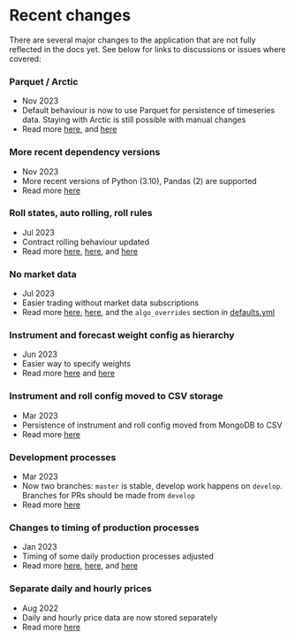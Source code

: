 # Recent changes

There are several major changes to the application that are not fully reflected in the docs yet. See below for links to discussions or issues where covered:

### Parquet / Arctic
* Nov 2023
* Default behaviour is now to use Parquet for persistence of timeseries data. Staying with Arctic is still possible with manual changes
* Read more [here](https://github.com/robcarver17/pysystemtrade/discussions/1290), and [here](https://github.com/robcarver17/pysystemtrade/discussions/1291)

### More recent dependency versions
* Nov 2023
* More recent versions of Python (3.10), Pandas (2) are supported
* Read more [here](https://github.com/robcarver17/pysystemtrade/discussions/1293)

### Roll states, auto rolling, roll rules
* Jul 2023
* Contract rolling behaviour updated
* Read more [here](https://github.com/robcarver17/pysystemtrade/issues/1198), [here](https://github.com/robcarver17/pysystemtrade/issues/931), and [here](https://github.com/robcarver17/pysystemtrade/issues/1193)

### No market data
* Jul 2023
* Easier trading without market data subscriptions
* Read more [here](https://github.com/robcarver17/pysystemtrade/issues/1165), [here](https://github.com/robcarver17/pysystemtrade/issues/1016), and the `algo_overrides` section in [defaults.yml](https://github.com/robcarver17/pysystemtrade/blob/master/sysdata/config/defaults.yaml) 

### Instrument and forecast weight config as hierarchy
* Jun 2023
* Easier way to specify weights
* Read more [here](https://github.com/robcarver17/pysystemtrade/discussions/1160) and [here](https://github.com/robcarver17/pysystemtrade/issues/1162)

### Instrument and roll config moved to CSV storage
* Mar 2023 
* Persistence of instrument and roll config moved from MongoDB to CSV
* Read more [here](https://github.com/robcarver17/pysystemtrade/discussions/1054)

### Development processes
* Mar 2023 
* Now two branches: `master` is stable, develop work happens on `develop`. Branches for PRs should be made from `develop`
* Read more [here](https://github.com/robcarver17/pysystemtrade/discussions/1069)

### Changes to timing of production processes 
* Jan 2023
* Timing of some daily production processes adjusted
* Read more [here](https://github.com/robcarver17/pysystemtrade/discussions/913), [here](https://github.com/robcarver17/pysystemtrade/discussions/956), and [here](https://github.com/robcarver17/pysystemtrade/discussions/961)

### Separate daily and hourly prices
* Aug 2022
* Daily and hourly price data are now stored separately
* Read more [here](https://github.com/robcarver17/pysystemtrade/discussions/756)
 


